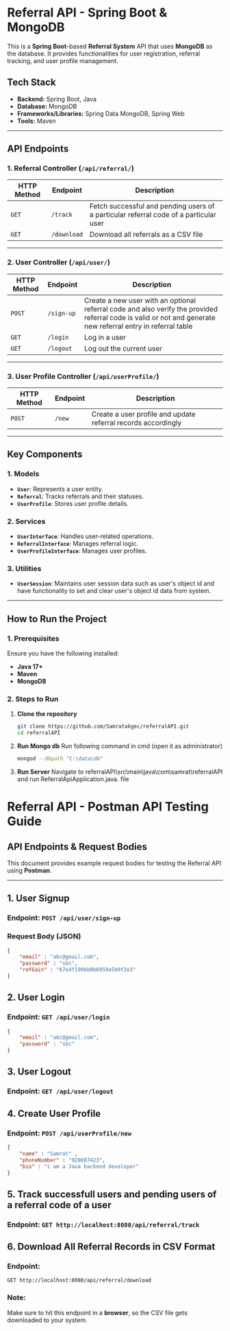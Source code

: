 # Referral API - Spring Boot & MongoDB

This is a **Spring Boot**-based **Referral System** API that uses **MongoDB** as the database. It provides functionalities for user registration, referral tracking, and user profile management.

## Tech Stack
- **Backend:** Spring Boot, Java
- **Database:** MongoDB
- **Frameworks/Libraries:** Spring Data MongoDB, Spring Web
- **Tools:** Maven

---

## API Endpoints

### 1. Referral Controller (`/api/referral/`)
| HTTP Method | Endpoint       | Description |
|-------------|--------------|-------------|
| `GET`       | `/track`       | Fetch successful and pending users of a particular referral code of a particular user |
| `GET`       | `/download`    | Download all referrals as a CSV file |

---

### 2. User Controller (`/api/user/`)
| HTTP Method | Endpoint       | Description |
|-------------|--------------|-------------|
| `POST`      | `/sign-up`     | Create a new user with an optional referral code and also verify the provided referral code is valid or not and generate new referral entry in referral table |
| `GET`       | `/login`       | Log in a user |
| `GET`       | `/logout`      | Log out the current user |

---

### 3. User Profile Controller (`/api/userProfile/`)
| HTTP Method | Endpoint       | Description |
|-------------|--------------|-------------|
| `POST`      | `/new`         | Create a user profile and update referral records accordingly |

---

## Key Components

### 1. Models
- **`User`**: Represents a user entity.
- **`Referral`**: Tracks referrals and their statuses.
- **`UserProfile`**: Stores user profile details.

### 2. Services
- **`UserInterface`**: Handles user-related operations.
- **`ReferralInterface`**: Manages referral logic.
- **`UserProfileInterface`**: Manages user profiles.

### 3. Utilities
- **`UserSession`**: Maintains user session data such as user's object id and have functionality to set and clear user's object id data from system.

---

## How to Run the Project

### 1. Prerequisites
Ensure you have the following installed:
- **Java 17+**
- **Maven**
- **MongoDB**

### 2. Steps to Run
1. **Clone the repository**
   ```bash
   git clone https://github.com/Samratakgec/referralAPI.git
   cd referralAPI
2. **Run Mongo db**
   Run following command in cmd (open it as administrator)
   ``` bash
   mongod --dbpath "C:\data\db"
3. **Run Server**
   Navigate to referralAPI\src\main\java\com\samrat\referralAPI and run ReferralApiApplication.java. file

# Referral API - Postman API Testing Guide

## API Endpoints & Request Bodies

This document provides example request bodies for testing the Referral API using **Postman**.

---

## **1. User Signup**
### **Endpoint:** `POST /api/user/sign-up`
### **Request Body (JSON)**
```json
{
    "email" : "abc@gmail.com",
    "password" : "sbc",
    "refGain" : "67e4f199bb0b6959a5b0f2e3"
}
```
## **2. User Login**
### **Endpoint:** `GET /api/user/login`
```json
{
    "email" : "abc@gmail.com",
    "password" : "sbc"
}
```
## **3. User Logout**
### **Endpoint:** `GET /api/user/logout`

## **4. Create User Profile**
### **Endpoint:** `POST /api/userProfile/new`  
 
```json
{
    "name" : "Samrat" ,
    "phoneNumber" : "920887423",
    "bio" : "i am a Java backend developer"
}
```
## **5. Track successfull users and pending users of a referral code of a user**
### **Endpoint:** `GET http://localhost:8080/api/referral/track`  

## 6. Download All Referral Records in CSV Format  

### **Endpoint:**  
`GET http://localhost:8080/api/referral/download`  

### **Note:**  
Make sure to hit this endpoint in a **browser**, so the CSV file gets downloaded to your system.  

